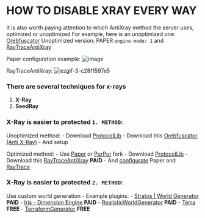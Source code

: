 # HOW TO DISABLE XRAY EVERY WAY

It is also worth paying attention to which AntiXray method the server uses, optimized or unoptimized
For example, here is an unoptimized one: [Orebfuscator](https://www.spigotmc.org/resources/orebfuscator-anti-x-ray.82710/)
Unoptimized version: PAPER `engine-mode: 1` and [RayTraceAntiXray](https://builtbybit.com/resources/raytraceantixray.24914/)

Paper configuration example:
![image](https://github.com/ArteffKod/how-to-make-optimized-antixray/assets/68272364/dea477d8-627c-446e-8fdb-93ef1f717aa1)

RayTraceAntiXray:
![ezgif-3-c28f1597e5](https://github.com/ArteffKod/how-to-make-optimized-antixray/assets/68272364/cd44d5a1-8360-4547-8caf-f49f0409d727)


### There are several techniques for x-rays
  1. **X-Ray**
  2. **SeedRay**

### X-Ray is easier to protected `1. METHOD`:
  Unoptimized method:
    - Download [ProtocolLib](https://github.com/dmulloy2/ProtocolLib/releases)
    - Download this [Orebfuscator (Anti X-Ray)](https://www.spigotmc.org/resources/orebfuscator-anti-x-ray.82710/)
    - And setup
    
  Optimized method:
    - Use [Paper](https://papermc.io/downloads) or [PurPur](https://purpurmc.org/downloads) fork
    - Download [ProtocolLib](https://github.com/dmulloy2/ProtocolLib/releases) 
    - Download this [RayTraceAntiXray](https://builtbybit.com/resources/raytraceantixray.24914/) **PAID**
    - And [configurate](https://docs.papermc.io/paper/anti-xray) Paper and [RayTrace](https://builtbybit.com/resources/raytraceantixray.24914/)

  ### X-Ray is easier to protected `2. METHOD`:
  Use custom world generation
    - Example plugins:
        - [Stratos | World Generator](https://www.spigotmc.org/resources/▂▃▅▇█-stratos-world-generator-1-15-1-20-█▇▅▃▂.80313/reviews) **PAID**
        - [Iris - Dimension Engine](https://www.spigotmc.org/resources/iris-dimension-engine.84586/) **PAID**
        - [RealisticWorldGenerator](https://www.spigotmc.org/resources/realisticworldgenerator-1-8-8-1-17-1.15905/) **PAID**
        - [Terra](https://www.spigotmc.org/resources/terra.85151/) **FREE**
        - [TerraformGenerator](https://www.spigotmc.org/resources/terraformgenerator-1-18-2-1-20-4.75132/) **FREE**
